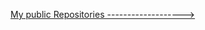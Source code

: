[My public Repositories ------------------->]([https://github.com/sofiiila?tab=repositories&q=&type=public&language=&sort=])
